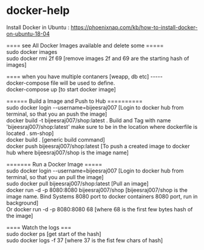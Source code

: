 # docker-help

Install Docker in Ubuntu : https://phoenixnap.com/kb/how-to-install-docker-on-ubuntu-18-04

==== see All Docker Images available and delete some =====  
sudo docker images  
sudo docker rmi 2f 69 [remove images 2f and 69 are the starting hash of images]  

==== when you have multiple contaners [weapp, db etc] -----  
docker-compose file will be used to define.  
docker-compose up   [to start docker image]  

 
====== Build a Image and Push to Hub ==========  
sudo docker login --username=bijeesraj007 [Login to docker hub from terminal, so that you an push the image]  
docker build -t bijeesraj007/shop:latest . Build and Tag with name 'bijeesraj007/shop:latest' make sure to be in the location where dockerfile is located . sm-shop]  
docker build .    [generic build command]  
docker push bijeesraj007/shop:latest  [To push a created image to docker hub where bijeesraj007/shop is the image name]  


======= Run a Docker Image =====  
sudo docker login --username=bijeesraj007 [Login to docker hub from terminal, so that you an pull the image]  
sudo docker pull bijeesraj007/shop:latest   [Pull an image]  
docker run -d -p 8080:8080 bijeesraj007/shop  [bijeesraj007/shop  is the image name. Bind Systems 8080 port to docker containers 8080 port, run in background]  
Or docker run -d -p 8080:8080 68   [where 68 is the first few bytes hash of the image]  


==== Watch the logs ===  
sudo docker ps   [get start of the hash]  
sudo docker logs -f 37  [where 37 is the fist few chars of hash]  
